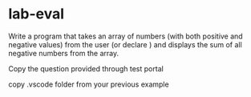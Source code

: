 # lab-eval

Write a program that takes an array of numbers (with both positive and negative values) from the user (or declare ) and displays the sum of all negative numbers from the array.

Copy the question provided through test portal


copy .vscode folder from your previous example
